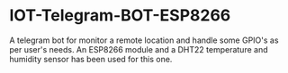 # IOT-Telegram-BOT-ESP8266

A telegram bot for monitor a remote location and handle some GPIO's as per user's needs.
An ESP8266 module and a DHT22 temperature and humidity sensor has been used for this one.
